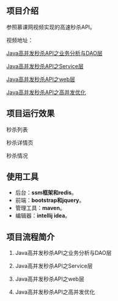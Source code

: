 ## 项目介绍
参照慕课网视频实现的高速秒杀API。

视频地址：

[Java高并发秒杀API之业务分析与DAO层](https://www.imooc.com/learn/587)

[Java高并发秒杀API之Service层](https://www.imooc.com/learn/631)

[Java高并发秒杀API之web层](https://www.imooc.com/learn/630)

[Java高并发秒杀API之高并发优化](https://www.imooc.com/learn/632)

## 项目运行效果

秒杀列表


秒杀详情页


秒杀情况



## 使用工具
- 后台：**ssm框架和redis**。
- 前端：**bootstrap和jquery**。
- 管理工具：**maven**。
- 编辑器：**intellij idea**。

## 项目流程简介
1. Java高并发秒杀API之业务分析与DAO层

2. Java高并发秒杀API之Service层

3. Java高并发秒杀API之web层

4. Java高并发秒杀API之高并发优化
